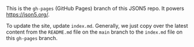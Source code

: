 This is the `gh-pages` (GitHub Pages) branch of this JSON5 repo.
It powers https://json5.org/.

To update the site, update `index.md`.
Generally, we just copy over the latest content from the `README.md` file
on the `main` branch to the `index.md` file on this `gh-pages` branch.
